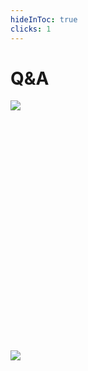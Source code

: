 ```yaml
---
hideInToc: true
clicks: 1
---
```

# Q&A

<div v-if="$slidev.nav.clicks === 0" class="flex justify-center" style="height: 400px;">
  <img src="/pepo-the-frog-anime-girl.gif"/>
</div>

<div v-if="$slidev.nav.clicks === 1" class="flex justify-center" style="height: 400px;">
  <img src="/asmr-im-out.gif"/>
</div>

